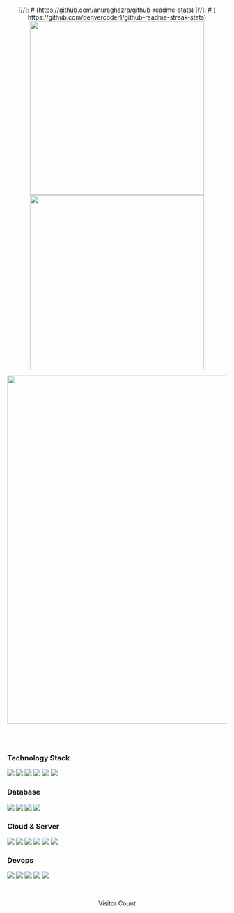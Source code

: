 [//]: # ( https://github.com/denvercoder1/readme-typing-svg)
<p style="text-align:center">

[//]: # (<img src="https://readme-typing-svg.demolab.com?font=Orbitron&size=25&pause=1000&center=true&vCenter=true&random=false&width=600&lines=Welcome+to+my+GitHub!;Doing+is+better+than+perfect.!"  alt=""/>)
<img src="https://readme-typing-svg.demolab.com?font=Orbitron&size=25&pause=1000&center=true&vCenter=true&random=false&width=600&lines=Doing+is+better+than+perfect.!"  alt=""/>
</p>

<p style="text-align:center">
[//]: # (https://github.com/anuraghazra/github-readme-stats)
[//]: # ( https://github.com/denvercoder1/github-readme-streak-stats)
<img style="vertical-align: middle" width="400" src="https://github-readme-stats.vercel.app/api?username=whoimicom&theme=transparent&show_icons=true&hide_border=true&show=reviews&hide_title=true&hide=contribs"  alt=""/>
<img style="vertical-align: middle" width="400" src="https://streak-stats.demolab.com?user=whoimicom&theme=transparent&date_format=%5BY.%5Dn.j&hide_border=true"  alt=""/>
<br/>

[//]: # (https://github.com/Ashutosh00710/github-readme-activity-graph)
<img width="800" src="https://github-readme-activity-graph.vercel.app/graph?username=whoimicom&theme=github-compact&hide_border=true&area=true&custom_title=Contribution%20Graph"  alt=""/>
<br/>

[//]: # (https://github.com/anuraghazra/github-readme-stats)
<img style="vertical-align: middle" src="https://github-readme-stats.vercel.app/api/wakatime?username=whoimicom&theme=transparent&hide_border=true&layout=compact&langs_count=22"  alt=""/>
<img style="vertical-align: middle" src="https://github-readme-stats.vercel.app/api/top-langs/?username=whoimicom&theme=transparent&hide_border=true&layout=donut-vertical&langs_count=6"  alt=""/>
<br/>

[//]: # ( https://github.com/tandpfun/skill-icons )
<img style="vertical-align: middle" src="https://skillicons.dev/icons?i=java,rust,bash,kotlin,html,vue,react,css,js,ts,md&theme=light"  alt=""/>
</p>

### Technology Stack

[![](https://img.shields.io/badge/-Spring-000?&logo=spring&logoColor=0769AD)](https://whoimi.com?ref=github)
[![](https://img.shields.io/badge/-SpringBoot-000?&logo=springboot&logoColor=0769AD)](https://whoimi.com?ref=github)
[![](https://img.shields.io/badge/-jQuery-000?&logo=jQuery&logoColor=0769AD)](https://whoimi.com?ref=github)
[![](https://img.shields.io/badge/-Node.js-000?&logo=node.js)](https://whoimi.com?ref=github)
[![](https://img.shields.io/badge/-Bootstrap-000?&logo=Bootstrap)](https://whoimi.com?ref=github)
[![](https://img.shields.io/badge/-Linux-000?&logo=Linux)](https://whoimi.com?ref=github)


### Database 
[![](https://img.shields.io/badge/-Mysql-000?&logo=mysql)](https://whoimi.com?ref=github)
[![](https://img.shields.io/badge/-Redis-000?&logo=redis)](https://whoimi.com?ref=github)
[![](https://img.shields.io/badge/-Oracle-000?&logo=oracle)](https://whoimi.com?ref=github)
[![](https://img.shields.io/badge/-OpenSearch-000?&logo=opensearch)](https://whoimi.com?ref=github)

### Cloud & Server
[![](https://img.shields.io/badge/-OracleCloud-000?&logo=oracle)](https://whoimi.com?ref=github)
[![](https://img.shields.io/badge/-AliCloud-000?&logo=alibabacloud)](https://whoimi.com?ref=github)
[![](https://img.shields.io/badge/-HuaWeiCloud-000?&logo=huawei)](https://whoimi.com?ref=github)
[![](https://img.shields.io/badge/-Github-000?&logo=github)](https://whoimi.com?ref=github)
[![](https://img.shields.io/badge/-Gitee-000?&logo=gitee)](https://whoimi.com?ref=github)
[![](https://img.shields.io/badge/-Vmware-000?&logo=vmware)](https://whoimi.com?ref=github)

### Devops
[![](https://img.shields.io/badge/-Ansible-000?&logo=Ansible)](https://whoimi.com?ref=github)
[![](https://img.shields.io/badge/-Jenkins-000?&logo=jenkins)](https://whoimi.com?ref=github)
[![](https://img.shields.io/badge/-Maven-000?&logo=apachemaven)](https://whoimi.com?ref=github)
[![](https://img.shields.io/badge/-Docker-000?&logo=docker)](https://whoimi.com?ref=github)
[![](https://img.shields.io/badge/-Podman-000?&logo=podman&logoColor=0769AD)](https://whoimi.com?ref=github)



<!-- https://github.com/whoimicom/shields -->
<!-- https://shields.io/docs/logos -->
<!-- https://simpleicons.org/ -->
<!-- https://www.w3school.com.cn/cssref/css_colors.asp -->

<p style="text-align:center">
<a href="https://github.com/whoimicom"><img src="https://img.shields.io/badge/GitHub-whoimicom-blue?logo=github"  alt=""/></a>
<img src="https://img.shields.io/badge/Wechat-whoimicom-SpringGreen?logo=wechat"  alt=""/>
<a href="mailto:mail@whoimi.com"><img src="https://img.shields.io/badge/mail@-whoimi.com-teal?logo=mail.com"  alt=""/></a>
<a href="https://whoimi.com"><img src="https://img.shields.io/badge/www.-whoimi.com-cadetblue?logo=awwwards"  alt=""/></a>
<img src="https://img.shields.io/badge/QQ-19879902-blue?logo=tencentqq"  alt=""/>
<!-- https://github.com/whoimicom/github-profile-views-counter -->
<img src="https://komarev.com/ghpvc/?username=whoimicom&abbreviated=true&color=yellow"  alt=""/>
</p>

[//]: # (https://github.com/ryanlanciaux)
<p style="text-align:center"> 
  Visitor Count<br>
  <a href="https://whoimi.com?ref=github">
    <img src="https://profile-counter.glitch.me/whoimicom/count.svg"  alt=""/>
  </a>
</p>

